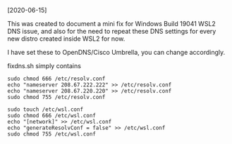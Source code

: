 
[2020-06-15]

This was created to document a mini fix for Windows Build 19041 WSL2 DNS issue, and also for the need to repeat these DNS settings for every new distro created inside WSL2 for now.

I have set these to OpenDNS/Cisco Umbrella, you can change accordingly.

fixdns.sh simply contains

```
sudo chmod 666 /etc/resolv.conf
echo "nameserver 208.67.222.222" >> /etc/resolv.conf
echo "nameserver 208.67.220.220" >> /etc/resolv.conf
sudo chmod 755 /etc/resolv.conf

sudo touch /etc/wsl.conf
sudo chmod 666 /etc/wsl.conf
echo "[network]" >> /etc/wsl.conf
echo "generateResolvConf = false" >> /etc/wsl.conf
sudo chmod 755 /etc/wsl.conf
```